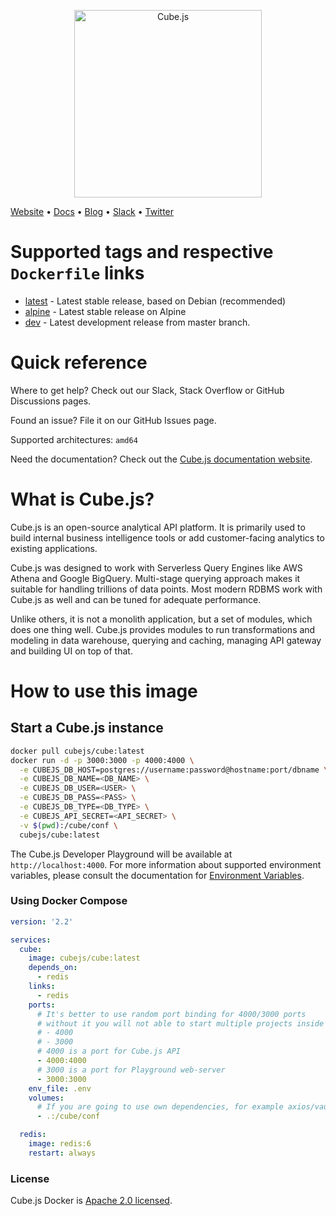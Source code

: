 <p align="center"><a href="https://cube.dev"><img src="https://i.imgur.com/zYHXm4o.png" alt="Cube.js" width="300px"></a></p>

[Website](https://cube.dev) • [Docs](https://cube.dev/docs) •
[Blog](https://cube.dev/blog) • [Slack](https://slack.cube.dev) •
[Twitter](https://twitter.com/thecubejs)

# Supported tags and respective `Dockerfile` links

- [latest](https://github.com/cube-js/cube.js/blob/master/packages/cubejs-docker/latest.Dockerfile) -
  Latest stable release, based on Debian (recommended)
- [alpine](https://github.com/cube-js/cube.js/blob/master/packages/cubejs-docker/latest-alpine.Dockerfile) -
  Latest stable release on Alpine
- [dev](https://github.com/cube-js/cube.js/blob/master/packages/cubejs-docker/dev.Dockerfile) -
  Latest development release from master branch.

# Quick reference

Where to get help? Check out our Slack, Stack Overflow or GitHub Discussions
pages.

Found an issue? File it on our GitHub Issues page.

Supported architectures: `amd64`

Need the documentation? Check out the [Cube.js documentation
website][link-cubejs-docs].

[link-cubejs-docs]: https://cube.dev/docs

# What is Cube.js?

Cube.js is an open-source analytical API platform. It is primarily used to build
internal business intelligence tools or add customer-facing analytics to
existing applications.

Cube.js was designed to work with Serverless Query Engines like AWS Athena and
Google BigQuery. Multi-stage querying approach makes it suitable for handling
trillions of data points. Most modern RDBMS work with Cube.js as well and can be
tuned for adequate performance.

Unlike others, it is not a monolith application, but a set of modules, which
does one thing well. Cube.js provides modules to run transformations and
modeling in data warehouse, querying and caching, managing API gateway and
building UI on top of that.

# How to use this image

## Start a Cube.js instance

```bash
docker pull cubejs/cube:latest
docker run -d -p 3000:3000 -p 4000:4000 \
  -e CUBEJS_DB_HOST=postgres://username:password@hostname:port/dbname \
  -e CUBEJS_DB_NAME=<DB_NAME> \
  -e CUBEJS_DB_USER=<USER> \
  -e CUBEJS_DB_PASS=<PASS> \
  -e CUBEJS_DB_TYPE=<DB_TYPE> \
  -e CUBEJS_API_SECRET=<API_SECRET> \
  -v $(pwd):/cube/conf \
  cubejs/cube:latest
```

The Cube.js Developer Playground will be available at `http://localhost:4000`.
For more information about supported environment variables, please consult the
documentation for [Environment Variables][link-cubejs-env-vars].

[link-cubejs-env-vars]: https://cube.dev/docs/reference/environment-variables

### Using Docker Compose

```yaml
version: '2.2'

services:
  cube:
    image: cubejs/cube:latest
    depends_on:
      - redis
    links:
      - redis
    ports:
      # It's better to use random port binding for 4000/3000 ports
      # without it you will not able to start multiple projects inside docker
      # - 4000
      # - 3000
      # 4000 is a port for Cube.js API
      - 4000:4000
      # 3000 is a port for Playground web-server
      - 3000:3000
    env_file: .env
    volumes:
      # If you are going to use own dependencies, for example axios/vault or anything else for getting configuration
      - .:/cube/conf

  redis:
    image: redis:6
    restart: always
```

### License

Cube.js Docker is [Apache 2.0 licensed](./LICENSE).
